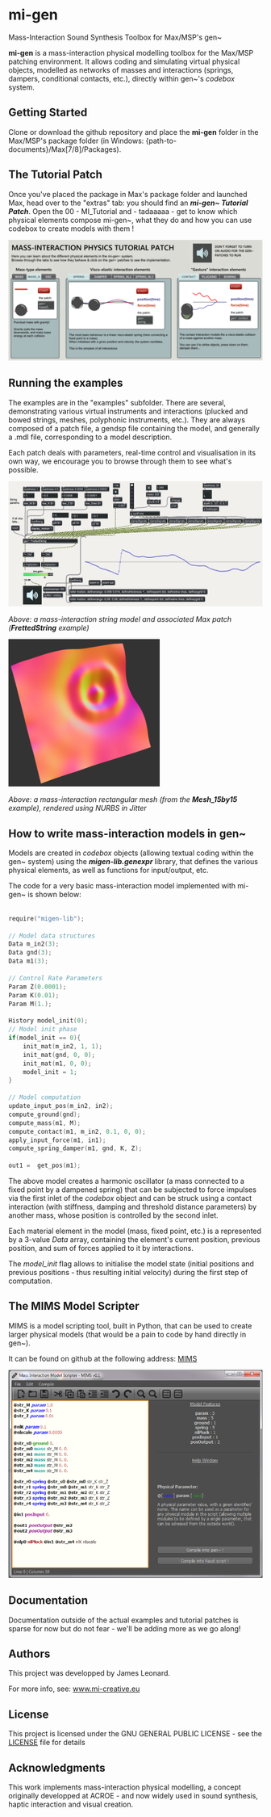 # mi-gen
Mass-Interaction Sound Synthesis Toolbox for Max/MSP's gen~


**mi-gen** is a mass-interaction physical modelling toolbox for the Max/MSP patching environment.
It allows coding and simulating virtual physical objects, modelled as networks of masses and interactions (springs, dampers, conditional contacts, etc.), directly within gen~'s *codebox* system.


## Getting Started

Clone or download the github repository and place the **mi-gen** folder in the Max/MSP's package folder (in Windows: {path-to-documents}/Max[7/8]/Packages).

## The Tutorial Patch

Once you've placed the package in Max's package folder and launched Max, head over to the "extras" tab: you should find an ***mi-gen~ Tutorial Patch***. Open the 00 - MI_Tutorial and - tadaaaaa - get to know which physical elements compose mi-gen~, what they do and how you can use codebox to create models with them !

![](misc/tutorial.png)


## Running the examples

The examples are in the "examples" subfolder. There are several, demonstrating various virtual instruments and interactions (plucked and bowed strings, meshes, polyphonic instruments, etc.). They are always composed of a patch file, a gendsp file containing the model, and generally a .mdl file, corresponding to a model description.

Each patch deals with parameters, real-time control and visualisation in its own way, we encourage you to browse through them to see what's possible.


![](misc/stringpatch.png)

*Above: a mass-interaction string model and associated Max patch (***FrettedString*** example)*

![](misc/mesh.png)

*Above: a mass-interaction rectangular mesh (from the ***Mesh_15by15*** example), rendered using NURBS in Jitter*

## How to write mass-interaction models in gen~

Models are created in *codebox* objects (allowing textual coding within the gen~ system) using the ***migen-lib.genexpr*** library, that defines the various physical elements, as well as functions for input/output, etc.

The code for a very basic mass-interaction model implemented with mi-gen~ is shown below:

```C

require("migen-lib");

// Model data structures
Data m_in2(3);
Data gnd(3);
Data m1(3);

// Control Rate Parameters
Param Z(0.0001);
Param K(0.01);
Param M(1.);

History model_init(0);
// Model init phase
if(model_init == 0){
    init_mat(m_in2, 1, 1);
    init_mat(gnd, 0, 0);
    init_mat(m1, 0, 0);
    model_init = 1;
}

// Model computation
update_input_pos(m_in2, in2);
compute_ground(gnd);
compute_mass(m1, M);
compute_contact(m1, m_in2, 0.1, 0, 0);
apply_input_force(m1, in1);
compute_spring_damper(m1, gnd, K, Z);

out1 =  get_pos(m1);

```

The above model creates a harmonic oscillator (a mass connected to a fixed point by a dampened spring) that can be subjected to force impulses via the first inlet of the *codebox* object and can be struck using a contact interaction (with stiffness, damping and threshold distance parameters) by another mass, whose position is controlled by the second inlet.

Each material element in the model (mass, fixed point, etc.) is a represented by a 3-value *Data* array, containing the element's current position, previous position, and sum of forces applied to it by interactions.

The *model_init* flag allows to initialise the model state (initial positions and previous positions - thus resulting initial velocity) during the first step of computation.

## The MIMS Model Scripter

MIMS is a model scripting tool, built in Python, that can be used to create larger physical models (that would be a pain to code by hand directly in gen~).

It can be found on github at the following address:  [MIMS](https://github.com/mi-creative/MIMS)


![](misc/MIMS.png)

## Documentation

Documentation outside of the actual examples and tutorial patches is sparse for now but do not fear - we'll be adding more as we go along!


## Authors

This project was developped by James Leonard.

For more info, see: www.mi-creative.eu

## License

This project is licensed under the GNU GENERAL PUBLIC LICENSE - see the [LICENSE](LICENSE) file for details

## Acknowledgments

This work implements mass-interaction physical modelling, a concept originally developped at ACROE - and now widely used in sound synthesis, haptic interaction and visual creation.
